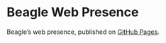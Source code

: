# Beagle Web Presence

Beagle’s web presence, published on [GitHub Pages](https://jGleitz.github.io/Beagle/branches/faster-svn).